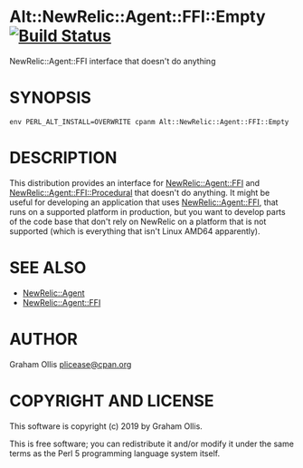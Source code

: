 # Alt::NewRelic::Agent::FFI::Empty [![Build Status](https://travis-ci.org/plicease/Alt-NewRelic-Agent-FFI-Empty.svg)](http://travis-ci.org/plicease/Alt-NewRelic-Agent-FFI-Empty)

NewRelic::Agent::FFI interface that doesn't do anything

# SYNOPSIS

```
env PERL_ALT_INSTALL=OVERWRITE cpanm Alt::NewRelic::Agent::FFI::Empty
```

# DESCRIPTION

This distribution provides an interface for [NewRelic::Agent::FFI](https://metacpan.org/pod/NewRelic::Agent::FFI) and 
[NewRelic::Agent::FFI::Procedural](https://metacpan.org/pod/NewRelic::Agent::FFI::Procedural) that doesn't do anything.  It might be useful for developing
an application that uses [NewRelic::Agent::FFI](https://metacpan.org/pod/NewRelic::Agent::FFI), that runs on a supported platform in production,
but you want to develop parts of the code base that don't rely on NewRelic on a platform that is not
supported (which is everything that isn't Linux AMD64 apparently).

# SEE ALSO

- [NewRelic::Agent](https://metacpan.org/pod/NewRelic::Agent)
- [NewRelic::Agent::FFI](https://metacpan.org/pod/NewRelic::Agent::FFI)

# AUTHOR

Graham Ollis <plicease@cpan.org>

# COPYRIGHT AND LICENSE

This software is copyright (c) 2019 by Graham Ollis.

This is free software; you can redistribute it and/or modify it under
the same terms as the Perl 5 programming language system itself.
